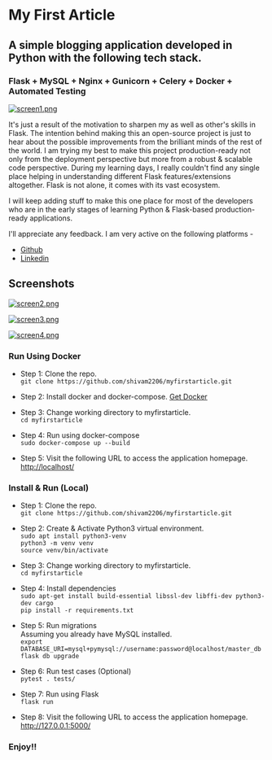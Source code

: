 # My First Article 
## A simple blogging application developed in Python with the following tech stack.
### Flask + MySQL + Nginx + Gunicorn + Celery + Docker + Automated Testing

[![screen1.png](https://i.postimg.cc/dVGd4wpP/screen1.png)](https://postimg.cc/fVTJbnMB)

It's just a result of the motivation to sharpen my as well as other's skills in Flask. The intention behind making this an open-source project is just to hear about the possible improvements from the brilliant minds of the rest of the world.
I am trying my best to make this project production-ready not only from the deployment perspective but more from a robust & scalable code perspective. During my learning days, I really couldn't find any single place helping in understanding different Flask features/extensions altogether. Flask is not alone, it comes with its vast ecosystem.

I will keep adding stuff to make this one place for most of the developers who are in the early stages of learning Python &amp; Flask-based production-ready applications.

I'll appreciate any feedback. I am very active on the following platforms - 
- <a href="https://github.com/shivam2206">Github</a>
- <a href="https://www.linkedin.com/in/shivam2206/">Linkedin</a>

## Screenshots

[![screen2.png](https://i.postimg.cc/YCNGQ8Lt/screen2.png)](https://postimg.cc/yDd8HmTG)

[![screen3.png](https://i.postimg.cc/Hn7jntCD/screen3.png)](https://postimg.cc/Lg2m0LXN)

[![screen4.png](https://i.postimg.cc/BvQT6RYr/screen4.png)](https://postimg.cc/CRXBrrV7)


### Run Using Docker
- Step 1: Clone the repo.<br>
  ```git clone https://github.com/shivam2206/myfirstarticle.git```


- Step 2: Install docker and docker-compose. <a href="https://docs.docker.com/get-docker/">Get Docker</a>


- Step 3: Change working directory to myfirstarticle. <br>
  ```cd myfirstarticle```


- Step 4: Run using docker-compose <br>
    ```sudo docker-compose up --build```

  
- Step 5: Visit the following URL to access the application homepage.
  <a href="http://localhost/"> http://localhost/ </a>
  

### Install & Run (Local)
- Step 1: Clone the repo.<br>
  ```git clone https://github.com/shivam2206/myfirstarticle.git```


- Step 2: Create & Activate Python3 virtual environment. <br>
  ```sudo apt install python3-venv``` <br>
  ```python3 -m venv venv``` <br>
  ```source venv/bin/activate```


- Step 3: Change working directory to myfirstarticle. <br>
  ```cd myfirstarticle```
  

- Step 4: Install dependencies <br>
    ```sudo apt-get install build-essential libssl-dev libffi-dev python3-dev cargo``` <br>
    ```pip install -r requirements.txt```


- Step 5: Run migrations <br>
  Assuming you already have MySQL installed. <br>
  ```export DATABASE_URI=mysql+pymysql://username:password@localhost/master_db``` <br>
  ```flask db upgrade```


- Step 6: Run test cases (Optional) <br>
    ```pytest . tests/```


- Step 7: Run using Flask <br>
    ```flask run```
  

- Step 8: Visit the following URL to access the application homepage.
  <a href="http://127.0.0.1:5000/"> http://127.0.0.1:5000/ </a>
  
### Enjoy!!
